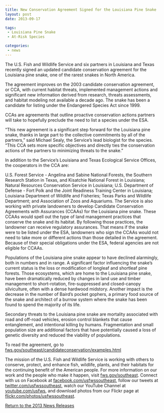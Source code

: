 ```yaml
---
title: New Conservation Agreement Signed for the Louisiana Pine Snake
layout: post
date: 2013-09-17

tags:
 - Louisiana Pine Snake
 - At-Risk Species

categories:
 - news
---
```


The U.S. Fish and Wildlife Service and six partners in Louisiana and Texas recently signed an updated candidate conservation agreement for the Louisiana pine snake, one of the rarest snakes in North America.

The agreement improves on the 2003 candidate conservation agreement, or CCA, with current habitat threats, implemented management actions and significant new information derived from research, threats assessments, and habitat modeling not available a decade ago. The snake has been a candidate for listing under the Endangered Species Act since 1999.
<!--more-->
CCAs are agreements that outline proactive conservation actions partners will take to hopefully preclude the need to list a species under the ESA.

“This new agreement is a significant step forward for the Louisiana pine snake, thanks in large part to the collective commitments by all of the partners,” said Michael Sealy, the Service’s lead biologist for the species. “This CCA sets more specific objectives and directly ties the conservation actions of the partners to minimizing threats to the snake.”

In addition to the Service’s Louisiana and Texas Ecological Service Offices, the cooperators in the CCA are:

U.S. Forest Service - Angelina and Sabine National Forests, the Southern Research Station in Texas, and Kisatchie National Forest in Louisiana;
Natural Resources Conservation Service in Louisiana;
U.S. Department of Defense - Fort Polk and the Joint Readiness Training Center in Louisiana;
Louisiana Department of Wildlife and Fisheries;
Texas Parks and Wildlife Department; and
Association of Zoos and Aquariums.
The Service is also working with private landowners to develop Candidate Conservation Agreements with Assurances (CCAAs) for the Louisiana pine snake. These CCAAs would spell out the type of land management practices that conserve the snake and its habitat. By following those practices, the landowner can receive regulatory assurances. That means if the snake were to be listed under the ESA, landowners who sign the CCAAs would not need to take more or different actions than those detailed in the agreement. Because of their special obligations under the ESA, federal agencies are not eligible for CCAAs.

Populations of the Louisiana pine snake appear to have declined alarmingly, both in numbers and in range. A significant factor influencing the snake’s current status is the loss or modification of longleaf and shortleaf pine forests. Those ecosystems, which are home to the Louisiana pine snake, have been dramatically reduced by changes in land use and timber management to short-rotation, fire-suppressed and closed-canopy silviculture, often with a dense hardwood midstory. Another impact is the decrease in the number of Baird’s pocket gophers, a primary food source of the snake and architect of a burrow system where the snake has been found to spend the majority of its life.

Secondary threats to the Louisiana pine snake are mortality associated with road and off-road vehicles, erosion control blankets that cause entanglement, and intentional killing by humans. Fragmentation and small population size are additional factors that have potentially caused a loss of genetic diversity and reduced the viability of populations.

To read the agreement, go to [fws.gov/southeast/candidateconservation/examples.html](http://www.fws.gov/southeast/candidateconservation/examples.html)

 

The mission of the U.S. Fish and Wildlife Service is working with others to conserve, protect, and enhance fish, wildlife, plants, and their habitats for the continuing benefit of the American people. For more information on our work and the people who make it happen, visit [fws.gov/southeast](www.fws.gov/southeast).  Connect with us on Facebook at [facebook.com/usfwssoutheast](www.facebook.com/usfwssoutheast), follow our tweets at [twitter.com/usfwssoutheast](www.twitter.com/usfwssoutheast), watch our YouTube Channel at [youtube.com/usfws](http://www.youtube.com/usfws), and download photos from our Flickr page at [flickr.com/photos/usfwssoutheast](http://www.flickr.com/photos/usfwssoutheast).

 

[Return to the 2013 News Releases](http://www.fws.gov/southeast/news/)